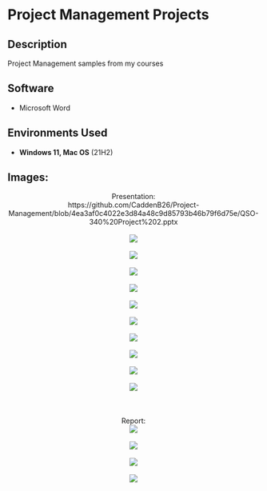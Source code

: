 <h1>Project Management Projects</h1>


<h2>Description</h2>
Project Management samples from my courses
<br />


<h2>Software</h2>

- Microsoft Word

<h2>Environments Used </h2>

- <b>Windows 11, Mac OS</b> (21H2)

<h2>Images:</h2>

<p align="center">
Presentation: <br/>
 <b></b>https://github.com/CaddenB26/Project-Management/blob/4ea3af0c4022e3d84a48c9d85793b46b79f6d75e/QSO-340%20Project%202.pptx
<br />
<br />
<img src="https://github.com/CaddenB26/Project-Management/blob/ac358c19a0488c47ccc88d18bad0c944d6ea3f6a/Project%20Management.png" />
<br />
<br />
<img src="https://github.com/CaddenB26/Project-Management/blob/ac358c19a0488c47ccc88d18bad0c944d6ea3f6a/Project%20Management1.png" />
<br />
<br />
<img src="https://github.com/CaddenB26/Project-Management/blob/ac358c19a0488c47ccc88d18bad0c944d6ea3f6a/Project%20Management2.png" />
<br />
<br />
<img src="https://github.com/CaddenB26/Project-Management/blob/ac358c19a0488c47ccc88d18bad0c944d6ea3f6a/Project%20Management3.png" />
<br />
<br />
<img src="https://github.com/CaddenB26/Project-Management/blob/ac358c19a0488c47ccc88d18bad0c944d6ea3f6a/Project%20Management4.png" />
<br />
<br />
<img src="https://github.com/CaddenB26/Project-Management/blob/ac358c19a0488c47ccc88d18bad0c944d6ea3f6a/Project%20Management5.png" />
<br />
<br />
<img src="https://github.com/CaddenB26/Project-Management/blob/ac358c19a0488c47ccc88d18bad0c944d6ea3f6a/Project%20Management6.png" />
<br />
<br />
 <img src="https://github.com/CaddenB26/Project-Management/blob/ac358c19a0488c47ccc88d18bad0c944d6ea3f6a/Project%20Management7.png" />
<br />
<br />
 <img src="https://github.com/CaddenB26/Project-Management/blob/ac358c19a0488c47ccc88d18bad0c944d6ea3f6a/Project%20Management8.png" />
<br />
<br />
<img src="https://github.com/CaddenB26/Project-Management/blob/ac358c19a0488c47ccc88d18bad0c944d6ea3f6a/Project%20Management9.png" />
<br />
<br />
<br />
<br />
Report: <br/>
<img src="https://github.com/CaddenB26/PythonCode/blob/c0e8d3b0f7c97eca78675b86e04f27ba82b2d978/Anaconda.png" />
<br />
<br />
<img src="https://github.com/CaddenB26/PythonCode/blob/c0e8d3b0f7c97eca78675b86e04f27ba82b2d978/Anaconda1.png" />
<br />
<br />
<img src="https://github.com/CaddenB26/PythonCode/blob/c0e8d3b0f7c97eca78675b86e04f27ba82b2d978/Anaconda2.png" />
<br />
<br />
<img src="https://github.com/CaddenB26/PythonCode/blob/c0e8d3b0f7c97eca78675b86e04f27ba82b2d978/Anaconda3.png" />
<br />
<br />
</p>
